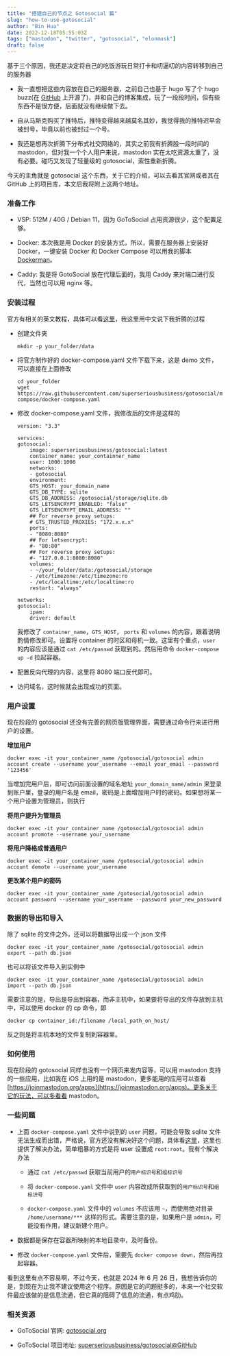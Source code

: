 ```yaml
---
title: "搭建自己的节点之 Gotosocial 篇"
slug: "how-to-use-gotosocial"
author: "Bin Hua"
date: 2022-12-18T05:55:03Z
tags: ["mastodon", "twitter", "gotosocial", "elonmusk"]
draft: false
---
```


基于三个原因，我还是决定将自己的吃饭游玩日常打卡和叨逼叨的内容转移到自己的服务器

- 我一直想把这些内容放在自己的服务器，之前自己也基于 hugo 写了个 hugo buzz(在 [GitHub](https://github.com/tourcoder/hugobuzz) 上开源了)，并和自己的博客集成，玩了一段段时间，但有些东西不是很方便，后面就没有继续做下去。

- 自从马斯克购买了推特后，推特变得越来越莫名其妙，我觉得我的推特迟早会被封号，毕竟以前也被封过一个号。

- 我还是想再次折腾下分布式社交网络的，其实之前我有折腾股一段时间的 mastodon，但对我一个个人用户来说，mastodon 实在太吃资源太重了，没有必要。碰巧又发现了轻量级的 gotosocial，索性重新折腾。

今天的主角就是 gotosocial 这个东西，关于它的介绍，可以去看其官网或者其在 GitHub 上的项目库，本文后我将附上这两个地址。

### 准备工作

- VSP: 512M / 40G / Debian 11，因为 GoToSocial 占用资源很少，这个配置足够。

- Docker: 本次我是用 Docker 的安装方式，所以，需要在服务器上安装好 Docker，一键安装 Docker 和 Docker Compose 可以用我的脚本 [Dockerman](https://github.com/tourcoder/dockerman)。

- Caddy: 我是将 GotoSocial 放在代理后面的，我用 Caddy 来对端口进行反代，当然也可以用 nginx 等。

### 安装过程

官方有相关的英文教程，具体可以看[这里](https://docs.gotosocial.org/en/latest/)，我这里用中文说下我折腾的过程

- 创建文件夹

    ```
    mkdir -p your_folder/data
    ```

- 将官方制作好的 docker-compose.yaml 文件下载下来，这是 demo 文件，可以直接在上面修改

    ```
    cd your_folder
    wget https://raw.githubusercontent.com/superseriousbusiness/gotosocial/main/example/docker-compose/docker-compose.yaml
    ```

- 修改 docker-compose.yaml 文件，我修改后的文件是这样的

    ```
    version: "3.3"

    services:
    gotosocial:
        image: superseriousbusiness/gotosocial:latest
        container_name: your_containner_name
        user: 1000:1000
        networks:
        - gotosocial
        environment:
        GTS_HOST: your_domain_name
        GTS_DB_TYPE: sqlite
        GTS_DB_ADDRESS: /gotosocial/storage/sqlite.db
        GTS_LETSENCRYPT_ENABLED: "false"
        GTS_LETSENCRYPT_EMAIL_ADDRESS: ""
        ## For reverse proxy setups:
        # GTS_TRUSTED_PROXIES: "172.x.x.x"
        ports:
        - "8080:8080"
        ## For letsencrypt:
        #- "80:80"
        ## For reverse proxy setups:
        #- "127.0.0.1:8080:8080"
        volumes:
        - ~/your_folder/data:/gotosocial/storage
        - /etc/timezone:/etc/timezone:ro
        - /etc/localtime:/etc/localtime:ro
        restart: "always"

    networks:
    gotosocial:
        ipam:
        driver: default
    ```

    我修改了 `container_name`，`GTS_HOST`， `ports` 和 `volumes` 的内容，跟着说明酌情修改即可。设置将 container 的时区和母机一致。这里有个重点，`user` 的内容应该是通过 `cat /etc/passwd` 获取到的。然后用命令 `docker-compose up -d` 拉起容器。

- 配置反向代理的内容，这里将 8080 端口反代即可。

- 访问域名，这时候就会出现成功的页面。

### 用户设置

现在阶段的 gotosocial 还没有完善的网页版管理界面，需要通过命令行来进行用户的设置。

**增加用户**

```
docker exec -it your_container_name /gotosocial/gotosocial admin account create --username your_username --email your_email --password '123456'
```

当增加完用户后，即可访问前面设置的域名地址 `your_domain_name/admin` 来登录到账户里，登录的用户名是 email，密码是上面增加用户时的密码。如果想将某一个用户设置为管理员，则执行

**将用户提升为管理员**

```
docker exec -it your_container_name /gotosocial/gotosocial admin account promote --username your_username
```

**将用户降格成普通用户**

```
docker exec -it your_container_name /gotosocial/gotosocial admin account demote --username your_username
```

**更改某个用户的密码**

```
docker exec -it your_container_name /gotosocial/gotosocial admin account password --username your_username --password your_new_password
```

### 数据的导出和导入

除了 sqlite 的文件之外，还可以将数据导出成一个 json 文件

```
docker exec -it your_container_name /gotosocial/gotosocial admin export --path db.json
```

也可以将该文件导入到实例中

```
docker exec -it your_container_name /gotosocial/gotosocial admin import --path db.json
```

需要注意的是，导出是导出到容器，而非主机中，如果要将导出的文件存放到主机中，可以使用 docker 的 cp 命令，即

```
docker cp container_id:/filename /local_path_on_host/
```

反之则是将主机本地的文件复制到容器里。

### 如何使用

现在阶段的 gotosocial 同样也没有一个网页来发内容等，可以用 mastodon 支持的一些应用，比如我在 iOS 上用的是 mastodon，更多能用的应用可以查看 [https://joinmastodon.org/apps](https://joinmastodon.org/apps)。更多关于它的玩法，可以多看看 mastodon。

### 一些问题

- 上面 `docker-compose.yaml` 文件中说到的 `user` 问题，可能会导致 sqlite 文件无法生成而出错，严格说，官方还没有解决好这个问题，具体看[这里](https://github.com/superseriousbusiness/gotosocial/issues/476)，这里也提供了解决办法，简单粗暴的方式是将 user 设置成 `root:root`。我有个解决办法
 
     - 通过 `cat /etc/passwd` 获取当前用户的`用户标识号`和`组标识号`
     
     - 将 `docker-compose.yaml` 文件中 `user` 内容改成所获取到的`用户标识号`和`组标识号`
     
     - `docker-compose.yaml` 文件中的 `volumes` 不应该用 `~`，而使用绝对目录 `/home/username/***` 这样的形式。需要注意的是，如果用户是 `admin`，可能没有作用，建议新建个用户。

- 数据都是保存在容器所映射的本地目录中，及时备份。

- 修改 `docker-compose.yaml` 文件后，需要先 `docker compose down`，然后再拉起容器。

看到这里有点不容易啊，不过今天，也就是 2024 年 6 月 26 日，我想告诉你的是，到现在为止我不建议使用这个程序。原因是它的问题挺多的，本来一个社交软件最应该做的是信息流通，但它真的阻碍了信息的流通，有点鸡肋。

### 相关资源

- GoToSocial 官网: [gotosocial.org](https://gotosocial.org)

- GoToSocial 项目地址: [superseriousbusiness/gotosocial@GitHub](https://github.com/superseriousbusiness/gotosocial)
